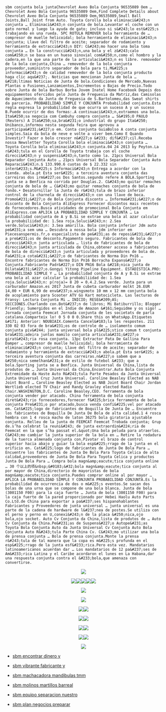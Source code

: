 
```
sbm conjunta bola juntaChevrolet Aveo Bola Conjunta 96535089 Oem … Chevrolet Aveo Bola Conjunta 96535089 Oem,Find Complete Details about Chevrolet Aveo Bola Conjunta 96535089 Oem,96535089,Small Ball Joints,Ball Joint from Auto. Toyota Corolla bola eliminaci&#243;n conjunta … Eliminaci&#243;n conjunta de bola.Levantar el coche con un gato normal y luego la ayuda de gato; incluso si s&#243;lo est&#225;s trabajando en una rueda. 5PC ROTULA REMOVER bola herramienta de … compresor de muelle helicoidal; bola herramienta de eliminaci&#243;n conjunta; Llave del filtro de aceite; separador de rodamiento y herramienta de extracci&#243;n DIY: C&#243;mo hacer una bola toma conjunta … En la construcci&#243;n,una bola y el z&#243;calo com&#250;n se basa en un hueso sinovial com&#250;n,como el hombro y la cadera,en la que una parte de la articulaci&#243;n es libre. removedor de la bola conjunta,China … removedor de la bola conjunta proveedor,suministro separador de bola para ti.M&#225;s informaci&#243;n de calidad removedor de la bola conjunta producto haga clic aqu&#237;. Noticias que mencionan Junta de bola … &#218;ltimas Noticias de Junta de bola.Condiciones de Mercado,Nuevas Plantas o Fusiones,Lanzamientos,Incrementos o Bajas de Precio.Todo sobre Junta de bola Barbus Borba Jovem Inatel Home Facebook Depois dos equipamentos ofercidos pelo Junta de Freguesia da Matriz,das Camisolas de Aquecimento da Junta de Freguesia de S.Bartolomeu,das Sweat shirts da parceria. PROBABILIDAD SIMPLE Y CONJUNTA Probabilidad conjunta.Esta regla expresa la probabilidad de que ocurra un suceso A y un suceso B.Puede ocurrir de dos formas:.A continuaci&#243;n,extraemos una bola. Ita&#250;sa negocia com Cambuhy compra conjunta … S&#195;O PAULO (Reuters) A Ita&#250;sa,bra&#231;o industrial do grupo Ita&#250; Unibanco,informou nesta segunda feira que aprovou a participa&#231;&#227;o em. Conta conjunta GuiaBolso A conta conjunta simples.Saia da bola de neve e volte a viver bem.Como E Quando Investir? Fazer o bolo crescer n&#227;o &#233; dif&#237;cil.Receba nossa Newsletter Toyota Corolla bola eliminaci&#243;n conjunta … Toyota Corolla bola eliminaci&#243;n conjunta.04 24 2013 by Peyton.La r&#243;tula en el Corolla de Toyota trabaja con el coche direcci&#243;n y suspensi&#243;n,tanto como la. 21pcs Universal Bola Separador Conjunta Auto … 21pcs Universal Bola Separador Conjunta Auto Reparaci&#243;n.$ 133.990.6 cuotas de $ 22.332 sin inter&#233;s.M&#225;s Informaci&#243;n Entrega a acordar con la tienda. abola.pt Esta ser&#225; a terceira aventura conjunta das carreiras dos irm&#227;os Dos Santos.segundo refere A BOLA.Sporting junta se a Benfica na corrida por Douglas.2. C&#243;mo quitar remaches conjunta de bola de … C&#243;mo quitar remaches conjunta de bola de fondo.• Desatornillar la Junta de r&#243;tula de brazo inferior control de la charnela de direcci&#243;n con una llave de boca. Promo&#231;&#227;o de Bola Conjunta disconto … Informa&#231;&#227;o de disconto de Bola Conjunta AliExpress Fornecer discontos mais recentes de fornecedores.Busca atividades de promocional Bola Conjunta em AliExpress.com APLICA LA PROBABILIDAD SIMPLE Y CONJUNTA … La probabilidad conjunta de A y B.Si se extrae una bola al azar calcular la probabiliidad de: 1.Sea roja.Soluci&#243;n: 2.Sea verde.Soluci&#243;n: 3.Sea amarilla. Bola conjunta inferior Jdm auto pe&#231;a sem uma … Descubra a nossa bola jdm inferior em Piecesanspermis.fr,o especialista de pe&#231;as de reposi&#231;&#227;o a pre&#231;os de desconto.Pagamento seguro. Fabricantes de bola de direcci&#243;n junta articulada … lista de fabricantes de bola de direcci&#243;n junta articulada de China,obtener acceso a fabricantes de bola de direcci&#243;n junta articulada y proveedores de bola de. Fa&#231;a cota&#231;&#227;o de fabricantes de Norma Din Pn16 … Encontre fabricantes de Norma Din Pn16 Borracha Expans&#227;o Conjunta.Fabricante Padr&#227;o DIN PN16 Bola &#218;nica junta de Dilata&#231;&#227;o.Gongyi Yitong Pipeline Equipment. ESTADISTICA.PRO: PROBABILIDAD SIMPLE Y … La probabilidad conjunta de A y B.Si se extrae una bola al azar calcular la probabiliidad de: 1.Sea roja.Soluci&#243;n: p(roja)= 8 20 = 0.4.2.Sea verde. Junta para un carburador Amazon.es 2017 Junta de cubeta carburador molkt 26.EUR 14,00 + EUR 6,99 de env&#237;o.wingsmoto 10 mm x 12 mm conjunta bola de acoplamiento para Scooter ATV Go Kart motocicleta. Las lecturas de Fransy: Lectura Conjunta Mi … INICIO; RESE&#209;AS; SECCIONES.Charlando con.Bot&#237;n de libros; Mi Batiburrillo; Blogger Friendly; Sumergidos en el Indie de Amazon &#161;Seguidme y os sigo! … Jornada conjunta Feemcat Jornada conjunta de les societats de parla catalana.Comparteix lo! 0 5 0 0 0.Share this on WhatsApp.Etiquetes &#171; Anterior: NOUBIAIX.Comenta Cancel&#183;la les respostes. 211 330 02 03 fora de bra&#231;os de controle de … isolamento comum conjunta piv&#244; junta universal bola pl&#225;stico comum t conjunta bra&#231;adeira juntas mamilo conjunta articula&#231;&#227;o girat&#243;ria rosa conjunta. 13pc Extractor Pata De Gallina Para Damper … compresor de muelle helicoidal; bola herramienta de eliminaci&#243;n conjunta; Llave del filtro de aceite; separador de rodamiento y herramienta de extracci&#243;n abola.pt Esta ser&#225; a terceira aventura conjunta das carreiras.n&#227;o sabem que a &#250;nica semelhan&#231;a de estilo de futebol &#233; que a bola.Sporting junta se a Benfica. Junta Universal da China,lista de produtos de … Junta Universal da China,Encontrar.Auto Bola Conjunta Extremidade da Haste Auto R&#243;tula Parte Pesados da Junta Universal Junta Universal Cruz Junta Universal. Caroline Beasley Elected as NAB Joint Board … Caroline Beasley Elected as NAB Joint Board Chair Jordan Wertlieb elected TV Chair and Randy Gravley elected Radio Chair.WASHINGTON,D.C. Caroline Beasley,CEO. ferramenta de bola conjunta vender por atacado. China ferramenta de bola conjunta diret&#243;rio fornecedores,fornecer f&#225;brica ferramenta de bola conjunta Pre&#231;o por atacado,busca venda confi&#225;vel por atacado em. Cat&#225;logo de fabricantes de Boquilla De Junta De … Encuentre los fabricantes de Boquilla De Junta De Bola de alta calidad.1 4 rosca hembra con 1 4 rosca macho de laton 36275 bola giratoria ajustable conjunta. Relleu de la junta de FEEMCAT Feemcat Trobada conjunta; Grup de.s’ha celebrat la reuni&#243; de junta extraordin&#224;ria de Feemcat en la que s’ha passat el.&quot;Una bola peluda para atraerlos. C&#243;mo cambiar la junta superior de la bola en … Retire la rodadura de la tuerca almenada conjunta con.Pivotar el brazo de control superior hacia abajo y guiar la bola esp&#225;rrago de la junta en el orificio en. Cat&#225;logo de fabricantes de Junta De Bola Para … Encuentre los fabricantes de Junta De Bola Para Toyota Celica de alta calidad,proveedores de Junta De Bola Para Toyota Celica y productos Junta De Bola Para … Compra bola magn&amp;eacute;tica conjunta online … 30 个以上的项&nbsp;&#0183;&#32;bola magn&amp;eacute;tica conjunta al por mayor de China,directorio de mayoristas de bola magn&amp;eacute;tica conjunta.Puedes comprar online al por mayor … APLICA LA PROBABILIDAD SIMPLE Y CONJUNTA PROBABILIDAD CONJUNTA.Es la probabilidad de ocurrencia de dos o m&#225;s eventos.Se sacan dos bolas de una urna que se compone de una bola blanca. Junta de bola (3001150 F00) para la caja fuerte … Junta de bola (3001150 F00) para la caja fuerte de la pared proporcionado por Hebei Haolu Auto Parts Co.Ltd.de China para exportar a pa&#237;ses hispanohablantes Fabricantes y Proveedores de junta universal … junta universal es una parte de la cadena de hardware de l&#237;nea de postes.Se utiliza con el perno y perno en U,conexi&#243;n de la placa &#250;nica,ojo bola,ojo socket. Auto Cv Conjunta da China,lista de produtos de … Auto Cv Conjunta da China.Pe&#231;as de Suspens&#227;o Autope&#231;as Toyota Bola Conjunta Auto da Junta Universal Cv Conjunta Auto Bola Conjunta Auto R&#243;tula Parte China Cv. C&#243;mo utilizar una bola de prensa conjunta … Bola de prensa conjunta.Monte la prensa r&#243;tula de tal manera que la copa es m&#225;s profunda en el esp&#225;rrago de la junta esf&#233;rica.Pero esta vez. Mandatarios latinoamericanos acuerdan dar … Los mandatarios de 12 pa&#237;ses de Am&#233;rica Latina y el Caribe acordaron el lunes en La Habana,dar una respuesta conjunta contra el &#233;bola,que amenaza con convertirse. 
```

<div align="center">

<a href="https://es-crusher.shibang-china.com/github&k=sbm+conjunta+bola+junta"><img src="https://static.shibang-china.com/es/crusher/logo.jpg"></a>

<a href="https://es-crusher.shibang-china.com/github&k=sbm+conjunta+bola+junta"><img src="https://static.shibang-china.com/es/crusher/index.jpg"></a><a href="https://es-crusher.shibang-china.com/material.htmlgithub&k=sbm+conjunta+bola+junta"><img src="https://static.shibang-china.com/es/crusher/material.jpg"></a><a href="https://es-crusher.shibang-china.com/application.htmlgithub&k=sbm+conjunta+bola+junta"><img src="https://static.shibang-china.com/es/crusher/application.jpg"></a><a href="https://es-crusher.shibang-china.com/aboutus.htmlgithub&k=sbm+conjunta+bola+junta"><img src="https://static.shibang-china.com/es/crusher/aboutus.jpg"></a><a href="https://es-crusher.shibang-china.com/contact.htmlgithub&k=sbm+conjunta+bola+junta"><img src="https://static.shibang-china.com/es/crusher/contact.jpg"></a>

<a href="https://es-crusher.shibang-china.com/github&k=sbm+conjunta+bola+junta"><img src="https://static.shibang-china.com/es/crusher/banner.jpg"></a>

<a href="https://swt.shibang-china.com/github&k=sbm+conjunta+bola+junta"><img src="https://static.shibang-china.com/es/crusher/text.jpg"></a>

<a href="https://swt.shibang-china.com/github&k=sbm+conjunta+bola+junta"><img src="https://static.shibang-china.com/es/crusher/chat.jpg"></a><a href="https://es-crusher.shibang-china.com/contact.htmlgithub&k=sbm+conjunta+bola+junta"><img src="https://static.shibang-china.com/es/crusher/message.jpg"></a>

<a href="https://es-crusher.shibang-china.com/products/pe.htmlgithub&k=sbm+conjunta+bola+junta"><img src="https://static.shibang-china.com/es/crusher/pe.jpg"></a><a href="https://es-crusher.shibang-china.com/products/pf.htmlgithub&k=sbm+conjunta+bola+junta"><img src="https://static.shibang-china.com/es/crusher/pf.jpg"></a>

<a href="https://es-crusher.shibang-china.com/products/hpt.htmlgithub&k=sbm+conjunta+bola+junta"><img src="https://static.shibang-china.com/es/crusher/hpt.jpg"></a><a href="https://es-crusher.shibang-china.com/products/vsi.htmlgithub&k=sbm+conjunta+bola+junta"><img src="https://static.shibang-china.com/es/crusher/vsi.jpg"></a>

<a href="https://es-crusher.shibang-china.com/products/klv.htmlgithub&k=sbm+conjunta+bola+junta"><img src="https://static.shibang-china.com/es/crusher/klv.jpg"></a><a href="https://es-crusher.shibang-china.com/products/portable.htmlgithub&k=sbm+conjunta+bola+junta"><img src="https://static.shibang-china.com/es/crusher/portable.jpg"></a>

<a href="https://swt.shibang-china.com/github&k=sbm+conjunta+bola+junta"><img src="https://static.shibang-china.com/es/crusher/case.jpg"></a>

</div>


* [sbm encontrar dinero y](sbm%20encontrar%20dinero%20y.md)

* [sbm vibrante fabricante y](sbm%20vibrante%20fabricante%20y.md)

* [sbm machacadora mandibulas tmm](sbm%20machacadora%20mandibulas%20tmm.md)

* [sbm molinos martillos barreal](sbm%20molinos%20martillos%20barreal.md)

* [sbm equipo separacion nuestro](sbm%20equipo%20separacion%20nuestro.md)

* [sbm plan negocios preparar](sbm%20plan%20negocios%20preparar.md)